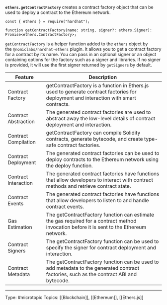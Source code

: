 **`ethers.getContractFactory`** creates a contract factory object that can be used to deploy a contract to the Ethereum network.

```
const { ethers } = require("hardhat");

function getContractFactory(name: string, signer?: ethers.Signer): Promise<ethers.ContractFactory>;

```

`getContractFactory` is a helper function added to the `ethers` object by the `@nomiclabs/hardhat-ethers` plugin. It allows you to get a contract factory for a contract by its name. You can pass in an optional signer or an object containing options for the factory such as a signer and libraries. If no signer is provided, it will use the first signer returned by `getSigners` by default.

| Feature | Description                                                                                                                               |
|-----------------------------|-------------------------------------------------------------------------------------------------------------------------------------------|
| Contract Factory            | getContractFactory is a function in Ethers.js used to generate contract factories for deployment and interaction with smart contracts.    |
| Contract Abstraction        | The generated contract factories are used to abstract away the low-level details of contract deployment and interaction.                  |
| Contract Compilation        | getContractFactory can compile Solidity contracts, generate bytecode, and create type-safe contract factories.                            |
| Contract Deployment         | The generated contract factories can be used to deploy contracts to the Ethereum network using the deploy function.                       |
| Contract Interaction        | The generated contract factories have functions that allow developers to interact with contract methods and retrieve contract state.      |
| Contract Events             | The generated contract factories have functions that allow developers to listen to and handle contract events.                            |
| Gas Estimation              | The getContractFactory function can estimate the gas required for a contract method invocation before it is sent to the Ethereum network. |
| Contract Signers            | The getContractFactory function can be used to specify the signer for contract deployment and interaction.                                |
| Contract Metadata           | The getContractFactory function can be used to add metadata to the generated contract factories, such as the contract ABI and bytecode.   |


___
Type: #microtopic 
Topics: [[Blockchain]], [[Ethereum]], [[Ethers.js]]


